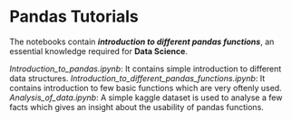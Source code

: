 # Pandas Tutorials

The notebooks contain ***introduction to different pandas functions***, an essential knowledge required for **Data Science**.

*Introduction_to_pandas.ipynb*: It contains simple introduction to different data structures.
*Introduction_to_different_pandas_functions.ipynb*: It contains introduction to few basic functions which are very oftenly used.
*Analysis_of_data.ipynb*: A simple kaggle dataset is used to analyse a few facts which gives an insight about the usability of pandas functions.
